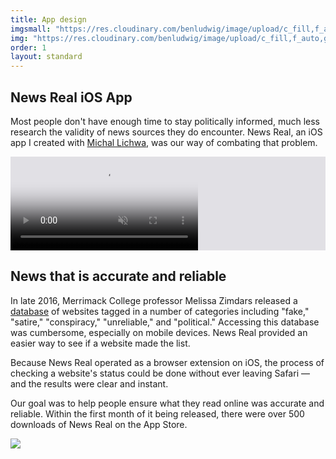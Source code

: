 ```yaml
---
title: App design
imgsmall: "https://res.cloudinary.com/benludwig/image/upload/c_fill,f_auto,g_center,h_500,q_auto:best,w_1000/v1523413625/newsrealpreview_dqprjf.png"
img: "https://res.cloudinary.com/benludwig/image/upload/c_fill,f_auto,g_center,h_1415,q_auto:best,w_1000/v1523413625/newsrealpreview_dqprjf.png"
order: 1
layout: standard
---
```

<section>
    <div class="title">
      <div>
        <h1>News Real iOS App</h1>
      </div>
        <div>
        <p>Most people don't have enough time to stay politically informed, much less research the validity of news sources they do encounter. News Real, an iOS app I created with <a href="https://github.com/mlichwa" target="_blank">Michal Lichwa</a>, was our way of combating that problem.</p>
    </div>
  </div>
</section>

<section>
<div class="video-mobile video-background" style="background-color:#E1E0E5;">
  <video autoplay loop muted playsinline poster="https://res.cloudinary.com/benludwig/image/upload/f_auto,q_auto:best/v1573595397/nr_screen_frame_yyoffy.png">
    <source src="https://res.cloudinary.com/benludwig/video/upload/vc_auto/v1573595063/nr_screen_bexffu.mp4" type="video/mp4">
    <source src="https://res.cloudinary.com/benludwig/video/upload/vc_auto/v1573595063/nr_screen_bexffu.webm" type="video/webm">
    Your browser does not support the video tag.
  </video>
</div>
</section>

<section>
  <div class="split-column">
    <div>
      <h2>News that is accurate and reliable</h2>
    </div>
    <div>
      <p>In late 2016, Merrimack College professor Melissa Zimdars released a <a href="https://docs.google.com/document/d/10eA5-mCZLSS4MQY5QGb5ewC3VAL6pLkT53V_81ZyitM/preview" target="_blank">database</a> of websites tagged in a number of categories including "fake," "satire," "conspiracy," "unreliable," and "political." Accessing this database was cumbersome, especially on mobile devices. News Real provided an easier way to see if a website made the list.</p>
      <p>Because News Real operated as a browser extension on iOS, the process of checking a website's status could be done without ever leaving Safari &#8212; and the results were clear and instant.</p>
      <p>Our goal was to help people ensure what they read online was accurate and reliable. Within the first month of it being released, there were over 500 downloads of News Real on the App Store.</p>
    </div>
  </div>
</section>

<section>
  <img src="https://res.cloudinary.com/benludwig/image/upload/f_auto,q_auto:best/v1589823011/nr1920_2_aepxgy.png">
</section>
